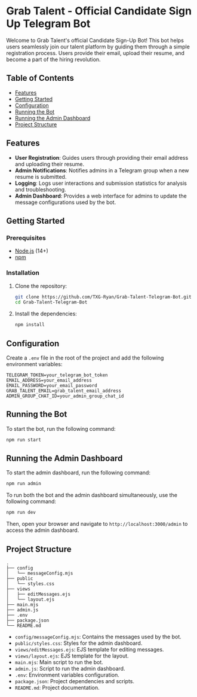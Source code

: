 
# Grab Talent - Official Candidate Sign Up Telegram Bot

Welcome to Grab Talent's official Candidate Sign-Up Bot! This bot helps users seamlessly join our talent platform by guiding them through a simple registration process. Users provide their email, upload their resume, and become a part of the hiring revolution.

## Table of Contents

- [Features](#features)
- [Getting Started](#getting-started)
- [Configuration](#configuration)
- [Running the Bot](#running-the-bot)
- [Running the Admin Dashboard](#running-the-admin-dashboard)
- [Project Structure](#project-structure)

## Features

- **User Registration**: Guides users through providing their email address and uploading their resume.
- **Admin Notifications**: Notifies admins in a Telegram group when a new resume is submitted.
- **Logging**: Logs user interactions and submission statistics for analysis and troubleshooting.
- **Admin Dashboard**: Provides a web interface for admins to update the message configurations used by the bot.

## Getting Started

### Prerequisites

- [Node.js](https://nodejs.org/) (14+)
- [npm](https://www.npmjs.com/)

### Installation

1. Clone the repository:
   ```bash
   git clone https://github.com/TXG-Ryan/Grab-Talent-Telegram-Bot.git
   cd Grab-Talent-Telegram-Bot
   ```

2. Install the dependencies:
   ```bash
   npm install
   ```

## Configuration

Create a `.env` file in the root of the project and add the following environment variables:

```
TELEGRAM_TOKEN=your_telegram_bot_token
EMAIL_ADDRESS=your_email_address
EMAIL_PASSWORD=your_email_password
GRAB_TALENT_EMAIL=grab_talent_email_address
ADMIN_GROUP_CHAT_ID=your_admin_group_chat_id
```

## Running the Bot

To start the bot, run the following command:

```bash
npm run start
```

## Running the Admin Dashboard

To start the admin dashboard, run the following command:

```bash
npm run admin
```

To run both the bot and the admin dashboard simultaneously, use the following command:

```bash
npm run dev
```

Then, open your browser and navigate to `http://localhost:3000/admin` to access the admin dashboard.

## Project Structure

```
.
├── config
│   └── messageConfig.mjs
├── public
│   └── styles.css
├── views
│   ├── editMessages.ejs
│   └── layout.ejs
├── main.mjs
├── admin.js
├── .env
├── package.json
└── README.md
```

- `config/messageConfig.mjs`: Contains the messages used by the bot.
- `public/styles.css`: Styles for the admin dashboard.
- `views/editMessages.ejs`: EJS template for editing messages.
- `views/layout.ejs`: EJS template for the layout.
- `main.mjs`: Main script to run the bot.
- `admin.js`: Script to run the admin dashboard.
- `.env`: Environment variables configuration.
- `package.json`: Project dependencies and scripts.
- `README.md`: Project documentation.
